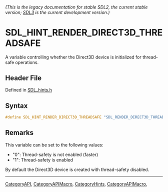 ###### (This is the legacy documentation for stable SDL2, the current stable version; [SDL3](https://wiki.libsdl.org/SDL3/) is the current development version.)
# SDL_HINT_RENDER_DIRECT3D_THREADSAFE

A variable controlling whether the Direct3D device is initialized for thread-safe operations.

## Header File

Defined in [SDL_hints.h](https://github.com/libsdl-org/SDL/blob/SDL2/include/SDL_hints.h)

## Syntax

```c
#define SDL_HINT_RENDER_DIRECT3D_THREADSAFE "SDL_RENDER_DIRECT3D_THREADSAFE"
```

## Remarks

This variable can be set to the following values:

- "0": Thread-safety is not enabled (faster)
- "1": Thread-safety is enabled

By default the Direct3D device is created with thread-safety disabled.

----
[CategoryAPI](CategoryAPI), [CategoryAPIMacro](CategoryAPIMacro), [CategoryHints](CategoryHints), [CategoryAPIMacro](CategoryAPIMacro), 

